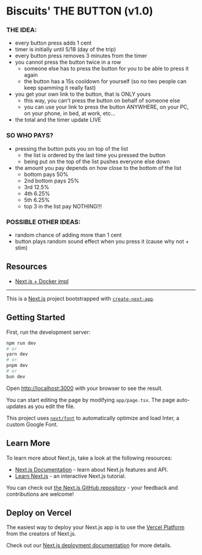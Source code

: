 # Biscuits' THE BUTTON (v1.0)

### THE IDEA:
- every button press adds 1 cent
- timer is initially until 5/18 (day of the trip)
- every button press removes 3 minutes from the timer
- you cannot press the button twice in a row
    - someone else has to press the button for you to be able to press it again
    - the button has a 15s cooldown for yourself (so no two people can keep spamming it really fast)
- you get your own link to the button, that is ONLY yours
    - this way, you can't press the button on behalf of someone else
    - you can use your link to press the button ANYWHERE, on your PC, on your phone, in bed, at work, etc...
- the total and the timer update LIVE

### SO WHO PAYS?
- pressing the button puts you on top of the list
    - the list is ordered by the last time you pressed the button
    - being put on the top of the list pushes everyone else down
- the amount you pay depends on how close to the bottom of the list
    - bottom pays 50%
    - 2nd bottom pays 25%
    - 3rd 12.5%
    - 4th 6.25%
    - 5th 6.25%
    - top 3 in the list pay NOTHING!!!

### POSSIBLE OTHER IDEAS:
- random chance of adding more than 1 cent
- button plays random sound effect when you press it (cause why not + stim)

## Resources
- [Next.js + Docker impl](https://github.com/vercel/next.js/tree/canary/examples/with-docker)

-------------------

This is a [Next.js](https://nextjs.org/) project bootstrapped with [`create-next-app`](https://github.com/vercel/next.js/tree/canary/packages/create-next-app).

## Getting Started

First, run the development server:

```bash
npm run dev
# or
yarn dev
# or
pnpm dev
# or
bun dev
```

Open [http://localhost:3000](http://localhost:3000) with your browser to see the result.

You can start editing the page by modifying `app/page.tsx`. The page auto-updates as you edit the file.

This project uses [`next/font`](https://nextjs.org/docs/basic-features/font-optimization) to automatically optimize and load Inter, a custom Google Font.

## Learn More

To learn more about Next.js, take a look at the following resources:

- [Next.js Documentation](https://nextjs.org/docs) - learn about Next.js features and API.
- [Learn Next.js](https://nextjs.org/learn) - an interactive Next.js tutorial.

You can check out [the Next.js GitHub repository](https://github.com/vercel/next.js/) - your feedback and contributions are welcome!

## Deploy on Vercel

The easiest way to deploy your Next.js app is to use the [Vercel Platform](https://vercel.com/new?utm_medium=default-template&filter=next.js&utm_source=create-next-app&utm_campaign=create-next-app-readme) from the creators of Next.js.

Check out our [Next.js deployment documentation](https://nextjs.org/docs/deployment) for more details.
